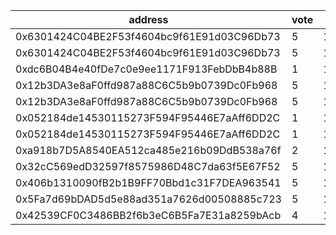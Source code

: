 address|vote|timestamp|signature
---|---|---|---
0x6301424C04BE2F53f4604bc9f61E91d03C96Db73|5|1614087222|0xca6678a29fc83234540d9cb0b8d0b58fe0a74d2aa925b085b23fcd139ea401d02069f5c86a7b0570e5722935b9fa6e857e6f1faa57a47553d34f4a11021d36581c
0x6301424C04BE2F53f4604bc9f61E91d03C96Db73|5|1614087254|0xdd9a3c60f4024ab9f83dd48ed84f97f6d9100fd2639c420b8c3e5b13dba168fb579c2b065be8b668e5f7bcc419a625339407fef4078b415cd1f8257993f91cc01c
0xdc6B04B4e40fDe7c0e9ee1171F913FebDbB4b88B|1|1614088515|0xba5ded8eaeba7bd1a2593e3cdeb08f311ad7aecc1e9cbd85e12ef625246b85ab2f18e77f940d01edc07b671549699caaf9a7f0526dc7b240dc927f07db7d2ff71c
0x12b3DA3e8aF0ffd987a88C6C5b9b0739Dc0Fb968|5|1614092055|0x8a4c1054cfb42bedd0fcf28cbf68c9c531479a89f16faf36264b3369048d3b1723dbc58691581491193bc064af6395602b29c443b001749b229fd3ec77171bfb1b
0x12b3DA3e8aF0ffd987a88C6C5b9b0739Dc0Fb968|5|1614092075|0xc5d32eebfbdfd60d2632d6ce6757be8c58e9518baafc4881864d8a056dd332ca797d7e0129e7fb5f1c431f1cc3ea49d3c7dd75c3774d6c06b3d71d450bdc98251c
0x052184de14530115273F594F95446E7aAff6DD2C|1|1614102443|0x5997b79c1bd0057339c1088ab4f22df5da9f44e76f611dfcff62f2830d178b893acb92525f07e2b852e731428bb60d7d9c497ded5c169c74d2a5286c0800883b1b
0x052184de14530115273F594F95446E7aAff6DD2C|1|1614102462|0x476f938eb7b74c667e645ac173a8fbf2a0d5dc983aa490dd859713cd7499f0cd1dd7dd11ecd43ac801fc07fa7638819a08925a235873f5c4f78017944584663b1c
0xa918b7D5A8540EA512ca485e216b09DdB538a76f|2|1614120037|0x50697380e0c051063247717785f49a72edc8c4e9dcb828c6a4d9ed28bfcb6b79573c9047fd9234a74cee6229956b1086e7dad2236a5735ba8f2993a7f86831e81c
0x32cC569edD32597f8575986D48C7da63f5E67F52|5|1614136499|0x796559ca2be3b499321431089578b25596cfd5eea6cb5185af7952521fae291426e4b5be4d270e002e223a80966825af645fc2079890dcb355e2fa3a8e6276fb1b
0x406b1310090fB2b1B9FF70Bbd1c31F7DEA963541|5|1614136885|0x3a77a0e1b5353b22d24bf548d0b74866c160119fef811ecbad311fd4d008649f070b861f615fa6440b55c5ea5951a23a632fc6250f55b5411553779b1495eb6d1b
0x5Fa7d69bDAD5d5e88ad351a7626d00508885c723|5|1614139069|0x701529fc2a466187b05150499cc7613c2ef259d2d72db1006243a8bcf6b301112980d51dd031d9e784b4edd4296645876620efb4210a653e2e6b421a4ce125531b
0x42539CF0C3486BB2f6b3eC6B5Fa7E31a8259bAcb|4|1614158949|0x5d868668a6d79519d93f004d9d7f83d2e24a150bed361131a419ec994629c865625cc420e3725bb33c75f00537b174920f45ec7e3dcd4ab5c684383418f63f571b